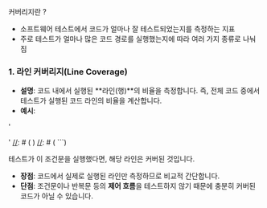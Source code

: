커버리지란 ?

- 소프트웨어 테스트에서 코드가 얼마나 잘 테스트되었는지를 측정하는 지표
- 주로 테스트가 얼마나 많은 코드 경로를 실행했는지에 따라 여러 가지 종류로 나눠짐

### 1. **라인 커버리지(Line Coverage)**

- **설명**: 코드 내에서 실행된 **라인(행)**의 비율을 측정합니다. 즉, 전체 코드 중에서 테스트가 실행된 코드 라인의 비율을 계산합니다.
- **예시**:

[//]: # (    ```java)

[//]: # (    java)

[//]: # (    )
[//]: # (    if &#40;a > b&#41; {  // 이 라인이 실행되었는지 확인)

[//]: # (        System.out.println&#40;"a is greater than b"&#41;;)

[//]: # (    })
'

'
[//]: # (    )
[//]: # (    ```)

  테스트가 이 조건문을 실행했다면, 해당 라인은 커버된 것입니다.

- **장점**: 코드에서 실제로 실행된 라인만 측정하므로 비교적 간단합니다.
- **단점**: 조건문이나 반복문 등의 **제어 흐름**을 테스트하지 않기 때문에 충분히 커버된 코드가 아닐 수 있습니다.
